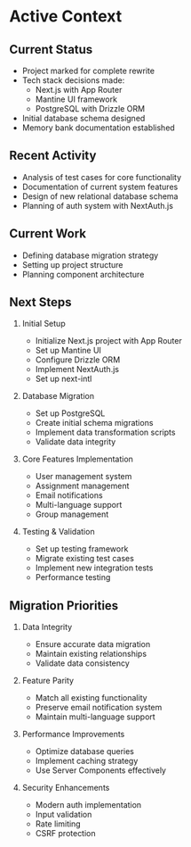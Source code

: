 # Active Context

## Current Status
- Project marked for complete rewrite
- Tech stack decisions made:
  - Next.js with App Router
  - Mantine UI framework
  - PostgreSQL with Drizzle ORM
- Initial database schema designed
- Memory bank documentation established

## Recent Activity
- Analysis of test cases for core functionality
- Documentation of current system features
- Design of new relational database schema
- Planning of auth system with NextAuth.js

## Current Work
- Defining database migration strategy
- Setting up project structure
- Planning component architecture

## Next Steps
1. Initial Setup
   - Initialize Next.js project with App Router
   - Set up Mantine UI
   - Configure Drizzle ORM
   - Implement NextAuth.js
   - Set up next-intl

2. Database Migration
   - Set up PostgreSQL
   - Create initial schema migrations
   - Implement data transformation scripts
   - Validate data integrity

3. Core Features Implementation
   - User management system
   - Assignment management
   - Email notifications
   - Multi-language support
   - Group management

4. Testing & Validation
   - Set up testing framework
   - Migrate existing test cases
   - Implement new integration tests
   - Performance testing

## Migration Priorities
1. Data Integrity
   - Ensure accurate data migration
   - Maintain existing relationships
   - Validate data consistency

2. Feature Parity
   - Match all existing functionality
   - Preserve email notification system
   - Maintain multi-language support

3. Performance Improvements
   - Optimize database queries
   - Implement caching strategy
   - Use Server Components effectively

4. Security Enhancements
   - Modern auth implementation
   - Input validation
   - Rate limiting
   - CSRF protection

